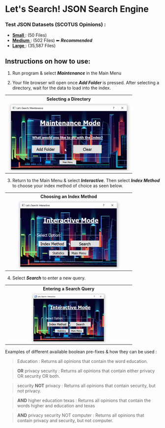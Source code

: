 # Let's Search! JSON Search Engine

### Test JSON Datasets (SCOTUS Opinions) : 
- [__Small__ ](https://www.dropbox.com/s/hxep4wthstqkrs9/scotus-small.tar.xz?dl=0) : (50 Files)
- [__Medium__ ](https://www.dropbox.com/s/8zdm3zl06fqmg24/scotus-med.tar.xz?dl=0) : (502 Files) ⬅ *__Recommended__* 
- [__Large__ ](https://www.courtlistener.com/api/bulk-data/opinions/ca1.tar.gz) : (35,587 Files)

## Instructions on how to use:
1. Run program & select __*Maintenance*__ in the Main Menu

2. Your file browser will open once __*Add Folder*__ is pressed. After selecting a directory, wait for the data to load into the index.
<table>
  <tr>   <th>Selecting a Directory</th>   </tr>
  <tr>   <td><img src="https://github.com/luisegarduno/JSON_SearchEngine/blob/master/SearchEngine/Images/AddFiles.gif"  /></td>    </tr>
</table>

3. Return to the Main Menu & select __*Interactive*__. Then select __*Index Method*__ to choose your index method of choice as seen below.
<table>
  <tr>   <th>Choosing an Index Method</th>   </tr>
  <tr>   <td><img src="https://github.com/luisegarduno/JSON_SearchEngine/blob/master/SearchEngine/Images/IndexMethod.gif"  /> </td>   </tr>
</table>

4. Select __*Search*__ to enter a new query.
<table>
  <tr>   <th>Entering a Search Query</th>   </tr>
  <tr>   <td><img src="https://github.com/luisegarduno/JSON_SearchEngine/blob/master/SearchEngine/Images/SearchQuery.gif"  /> </td>   </tr>
</table>


 Examples of different available boolean pre-fixes & how they can be used : 
 > Education                  : Returns all opinions that contain the word education.
 
 > __OR__ privacy security    : Returns all opinions that contain either privacy OR security OR both.
 
 > security __NOT__ privacy   : Returns all opinions that contain security, but not privacy.
 
 > __AND__ higher education texas : Returns all opinions that contain the words higher and education and texas
 
 > __AND__ privacy security NOT computer : Returns all opinions that contain privacy and security, but not computer.
 

